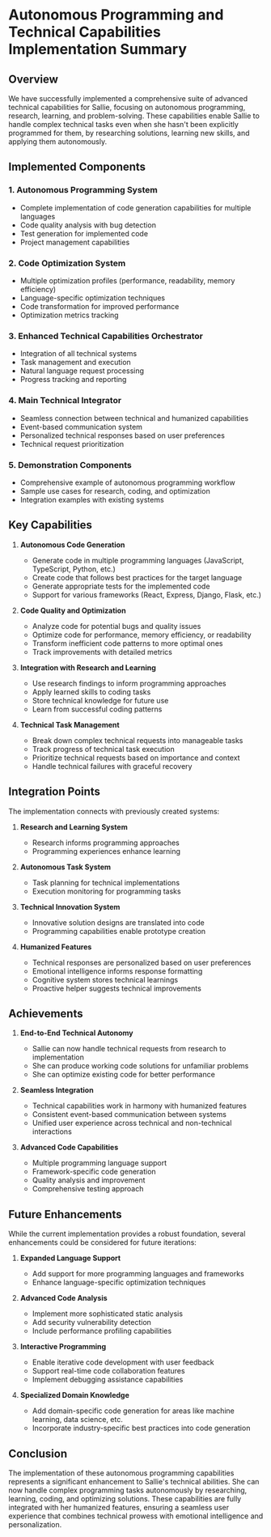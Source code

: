 # Autonomous Programming and Technical Capabilities Implementation Summary

## Overview

We have successfully implemented a comprehensive suite of advanced technical capabilities for Sallie, focusing on autonomous programming, research, learning, and problem-solving. These capabilities enable Sallie to handle complex technical tasks even when she hasn't been explicitly programmed for them, by researching solutions, learning new skills, and applying them autonomously.

## Implemented Components

### 1. Autonomous Programming System
- Complete implementation of code generation capabilities for multiple languages
- Code quality analysis with bug detection
- Test generation for implemented code
- Project management capabilities

### 2. Code Optimization System
- Multiple optimization profiles (performance, readability, memory efficiency)
- Language-specific optimization techniques
- Code transformation for improved performance
- Optimization metrics tracking

### 3. Enhanced Technical Capabilities Orchestrator
- Integration of all technical systems
- Task management and execution
- Natural language request processing
- Progress tracking and reporting

### 4. Main Technical Integrator
- Seamless connection between technical and humanized capabilities
- Event-based communication system
- Personalized technical responses based on user preferences
- Technical request prioritization

### 5. Demonstration Components
- Comprehensive example of autonomous programming workflow
- Sample use cases for research, coding, and optimization
- Integration examples with existing systems

## Key Capabilities

1. **Autonomous Code Generation**
   - Generate code in multiple programming languages (JavaScript, TypeScript, Python, etc.)
   - Create code that follows best practices for the target language
   - Generate appropriate tests for the implemented code
   - Support for various frameworks (React, Express, Django, Flask, etc.)

2. **Code Quality and Optimization**
   - Analyze code for potential bugs and quality issues
   - Optimize code for performance, memory efficiency, or readability
   - Transform inefficient code patterns to more optimal ones
   - Track improvements with detailed metrics

3. **Integration with Research and Learning**
   - Use research findings to inform programming approaches
   - Apply learned skills to coding tasks
   - Store technical knowledge for future use
   - Learn from successful coding patterns

4. **Technical Task Management**
   - Break down complex technical requests into manageable tasks
   - Track progress of technical task execution
   - Prioritize technical requests based on importance and context
   - Handle technical failures with graceful recovery

## Integration Points

The implementation connects with previously created systems:

1. **Research and Learning System**
   - Research informs programming approaches
   - Programming experiences enhance learning

2. **Autonomous Task System**
   - Task planning for technical implementations
   - Execution monitoring for programming tasks

3. **Technical Innovation System**
   - Innovative solution designs are translated into code
   - Programming capabilities enable prototype creation

4. **Humanized Features**
   - Technical responses are personalized based on user preferences
   - Emotional intelligence informs response formatting
   - Cognitive system stores technical learnings
   - Proactive helper suggests technical improvements

## Achievements

1. **End-to-End Technical Autonomy**
   - Sallie can now handle technical requests from research to implementation
   - She can produce working code solutions for unfamiliar problems
   - She can optimize existing code for better performance

2. **Seamless Integration**
   - Technical capabilities work in harmony with humanized features
   - Consistent event-based communication between systems
   - Unified user experience across technical and non-technical interactions

3. **Advanced Code Capabilities**
   - Multiple programming language support
   - Framework-specific code generation
   - Quality analysis and improvement
   - Comprehensive testing approach

## Future Enhancements

While the current implementation provides a robust foundation, several enhancements could be considered for future iterations:

1. **Expanded Language Support**
   - Add support for more programming languages and frameworks
   - Enhance language-specific optimization techniques

2. **Advanced Code Analysis**
   - Implement more sophisticated static analysis
   - Add security vulnerability detection
   - Include performance profiling capabilities

3. **Interactive Programming**
   - Enable iterative code development with user feedback
   - Support real-time code collaboration features
   - Implement debugging assistance capabilities

4. **Specialized Domain Knowledge**
   - Add domain-specific code generation for areas like machine learning, data science, etc.
   - Incorporate industry-specific best practices into code generation

## Conclusion

The implementation of these autonomous programming capabilities represents a significant enhancement to Sallie's technical abilities. She can now handle complex programming tasks autonomously by researching, learning, coding, and optimizing solutions. These capabilities are fully integrated with her humanized features, ensuring a seamless user experience that combines technical prowess with emotional intelligence and personalization.
